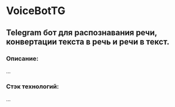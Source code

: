 # VoiceBotTG

## Telegram бот для распознавания речи, конвертации текста в речь и речи в текст.

### Описание:

...


### Стэк технологий:

...
